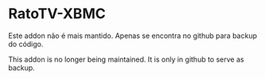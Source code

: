 RatoTV-XBMC
===========

Este addon não é mais mantido. Apenas se encontra no github para backup do código.

This addon is no longer being maintained. It is only in github to serve as backup.
